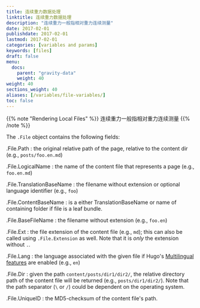```yaml
---
title: 连续重力数据处理
linktitle: 连续重力数据处理
description: "连续重力一般指相对重力连续测量"
date: 2017-02-01
publishdate: 2017-02-01
lastmod: 2017-02-01
categories: [variables and params]
keywords: [files]
draft: false
menu:
  docs:
    parent: "gravity-data"
    weight: 40
weight: 40
sections_weight: 40
aliases: [/variables/file-variables/]
toc: false
---
```


{{% note "Rendering Local Files" %}}
连续重力一般指相对重力连续测量
{{% /note %}}

The `.File` object contains the following fields:

.File.Path
: the original relative path of the page, relative to the content dir (e.g., `posts/foo.en.md`)

.File.LogicalName
: the name of the content file that represents a page (e.g., `foo.en.md`)

.File.TranslationBaseName
: the filename without extension or optional language identifier (e.g., `foo`)

.File.ContentBaseName
: is a either TranslationBaseName or name of containing folder if file is a leaf bundle.

.File.BaseFileName
: the filename without extension (e.g., `foo.en`)

.File.Ext
: the file extension of the content file (e.g., `md`); this can also be called using `.File.Extension` as well. Note that it is *only* the extension without `.`.

.File.Lang
: the language associated with the given file if Hugo's [Multilingual features][multilingual] are enabled (e.g., `en`)

.File.Dir
: given the path `content/posts/dir1/dir2/`, the relative directory path of the content file will be returned (e.g., `posts/dir1/dir2/`). Note that the path separator (`\` or `/`) could be dependent on the operating system.

.File.UniqueID
: the MD5-checksum of the content file's path.

[Multilingual]: /content-management/multilingual/
